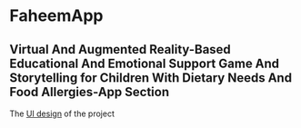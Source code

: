 # FaheemApp
Virtual And Augmented Reality-Based Educational And Emotional Support Game And Storytelling for Children With Dietary Needs And Food Allergies-App Section
-------
The [UI design](https://www.figma.com/file/YJr5f8Fb7Vylqpnqhd3mPu/Application-UI?node-id=0%3A1) of the project 
